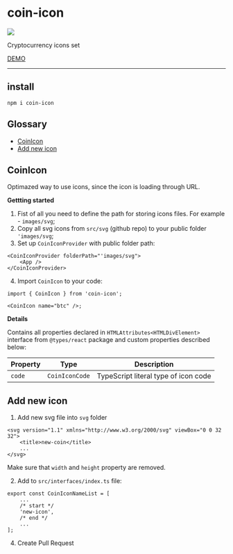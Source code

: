 # coin-icon

<a href="https://www.npmjs.com/package/coin-icon">
    <img src="https://nodei.co/npm/coin-icon.png?mini=true"/>
</a>

Cryptocurrency icons set

[DEMO](https://varp.com/coin-icons)

---

## install

```tsx
npm i coin-icon
```

## Glossary

-   [CoinIcon](#CoinIcon)
-   [Add new icon](#add-new-icon)


## CoinIcon

Optimazed way to use icons, since the icon is loading through URL.

**Gettting started**

1. Fist of all you need to define the path for storing icons files. For example - `images/svg`;
2. Copy all svg icons from `src/svg` (github repo) to your public folder `'images/svg`;
3. Set up `CoinIconProvider` with public folder path:

```tsx
<CoinIconProvider folderPath="'images/svg">
    <App />
</CoinIconProvider>
```

4. Import `CoinIcon` to your code:

```tsx
import { CoinIcon } from 'coin-icon';

<CoinIcon name="btc" />;
```

**Details**

Contains all properties declared in `HTMLAttributes<HTMLDivElement>` interface from `@types/react` package and custom properties described below:

| Property | Type           | Description                          |
| -------- | -------------- | ------------------------------------ |
| `code`   | `CoinIconCode` | TypeScript literal type of icon code |

## Add new icon

1. Add new svg file into `svg` folder

```tsx
<svg version="1.1" xmlns="http://www.w3.org/2000/svg" viewBox="0 0 32 32">
    <title>new-coin</title>
    ...
</svg>
```

Make sure that `width` and `height` property are removed.

2. Add to `src/interfaces/index.ts` file:

```tsx
export const CoinIconNameList = [
    ...
    /* start */
    'new-icon',
    /* end */
    ...
];
```

4. Create Pull Request
